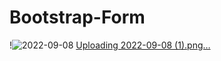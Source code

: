 # Bootstrap-Form

!![2022-09-08](https://user-images.githubusercontent.com/71717105/189069543-cb4d9344-cf6c-4851-bb23-1bc5a6deec9c.png)
[Uploading 2022-09-08 (1).png…]()
